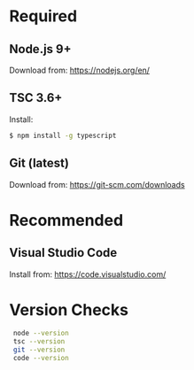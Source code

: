 # Required

## Node.js 9+
Download from: https://nodejs.org/en/

## TSC 3.6+
Install:
```bash
$ npm install -g typescript
```

## Git (latest)
Download from: https://git-scm.com/downloads

# Recommended

## Visual Studio Code
Install from: https://code.visualstudio.com/

# Version Checks
```bash
 node --version
 tsc --version
 git --version
 code --version
```



